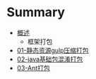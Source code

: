 # Summary

* [概述](README.md)
  * 框架打包
* [01-静态资源gulp压缩打包](01-jing-tai-zi-yuan-ya-suo-da-bao.md)
* [02-java基础包混淆打包](02-javaji-chu-bao-hun-yao-da-bao.md)
* [03-Ant打包](03-ant-da-bao.md)

